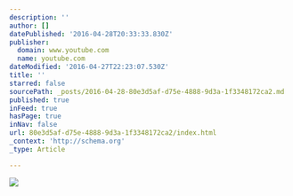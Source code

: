```yaml
---
description: ''
author: []
datePublished: '2016-04-28T20:33:33.830Z'
publisher:
  domain: www.youtube.com
  name: youtube.com
dateModified: '2016-04-27T22:23:07.530Z'
title: ''
starred: false
sourcePath: _posts/2016-04-28-80e3d5af-d75e-4888-9d3a-1f3348172ca2.md
published: true
inFeed: true
hasPage: true
inNav: false
url: 80e3d5af-d75e-4888-9d3a-1f3348172ca2/index.html
_context: 'http://schema.org'
_type: Article

---
```

![](https://i.ytimg.com/vi/vBac0qSTkWk/hqdefault.jpg?custom=true&w=320&h=180&stc=true&jpg444=true&jpgq=90&sp=68&sigh=j9OWQ0TatvaWmgavosFxwaPn8zo)